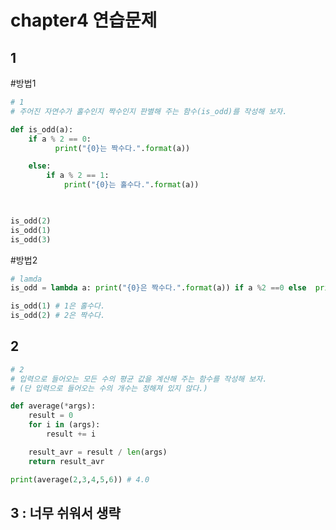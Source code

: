 # chapter4 연습문제

## 1
#방법1
```python
# 1
# 주어진 자연수가 홀수인지 짝수인지 판별해 주는 함수(is_odd)를 작성해 보자.

def is_odd(a):
    if a % 2 == 0:
          print("{0}는 짝수다.".format(a))

    else:
        if a % 2 == 1:
            print("{0}는 홀수다.".format(a))

    

is_odd(2)
is_odd(1)
is_odd(3)

```
#방법2

```python
# lamda
is_odd = lambda a: print("{0}은 짝수다.".format(a)) if a %2 ==0 else  print("{0}은 홀수다.". format(a))

is_odd(1) # 1은 홀수다.
is_odd(2) # 2은 짝수다.
```

## 2 
```python
# 2
# 입력으로 들어오는 모든 수의 평균 값을 계산해 주는 함수를 작성해 보자.
# (단 입력으로 들어오는 수의 개수는 정해져 있지 않다.)

def average(*args):
    result = 0
    for i in (args):
        result += i

    result_avr = result / len(args)
    return result_avr

print(average(2,3,4,5,6)) # 4.0


```
## 3 : 너무 쉬워서 생략
```python

```

```python

```

```python

```

```python

```
